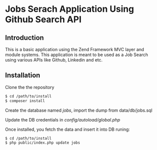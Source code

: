 # Jobs Serach Application Using Github Search API

## Introduction

This is a basic application using the Zend Framework MVC layer and module
systems. This application is meant to be used as a Job Search using various 
APIs like Github, Linkedin and etc.

## Installation 

Clone the the repository

```bash
$ cd /path/to/install
$ composer install
```
Create the database named *jobs*, import the dump from data/db/jobs.sql

Update the DB credentials in *config/autoload/global.php*

Once installed, you fetch the data and insert it into DB runing:

```bash
$ cd /path/to/install
$ php public/index.php update jobs
```
